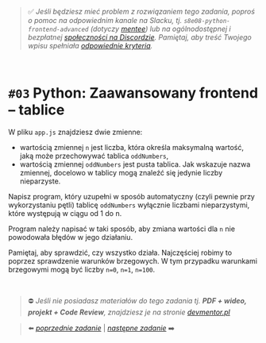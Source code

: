 > :white_check_mark: *Jeśli będziesz mieć problem z rozwiązaniem tego zadania, poproś o pomoc na odpowiednim kanale na Slacku, tj. `s8e08-python-frontend-advanced` (dotyczy [mentee](https://devmentor.pl/mentoring-javascript/)) lub na ogólnodostępnej i bezpłatnej [społeczności na Discordzie](https://devmentor.pl/discord). Pamiętaj, aby treść Twojego wpisu spełniała [odpowiednie kryteria](https://devmentor.pl/jak-prosic-o-pomoc/).*


&nbsp;

# `#03` Python: Zaawansowany frontend – tablice

W pliku `app.js` znajdziesz dwie zmienne:
- wartością zmiennej `n` jest liczba, która określa maksymalną wartość, jaką może przechowywać tablica `oddNumbers`,
- wartością zmiennej `oddNumbers` jest pusta tablica. Jak wskazuje nazwa zmiennej, docelowo w tablicy mogą znaleźć się jedynie liczby nieparzyste.

Napisz program, który uzupełni w sposób automatyczny (czyli pewnie przy wykorzystaniu pętli) tablicę `oddNumbers` wyłącznie liczbami nieparzystymi, które występują w ciągu od 1 do n.

Program należy napisać w taki sposób, aby zmiana wartości dla `n` nie powodowała błędów w jego działaniu.

Pamiętaj, aby sprawdzić, czy wszystko działa. Najczęściej robimy to poprzez sprawdzenie warunków brzegowych. W tym przypadku warunkami brzegowymi mogą być liczby `n=0`, `n=1`, `n=100`.


&nbsp;
> :no_entry: *Jeśli nie posiadasz materiałów do tego zadania tj. **PDF + wideo, projekt + Code Review**, znajdziesz je na stronie [devmentor.pl](https://devmentor.pl/workshop-python-frontend-advanced/)*

> :arrow_left: [*poprzednie zadanie*](./../02) | [*następne zadanie*](./../04) :arrow_right:
